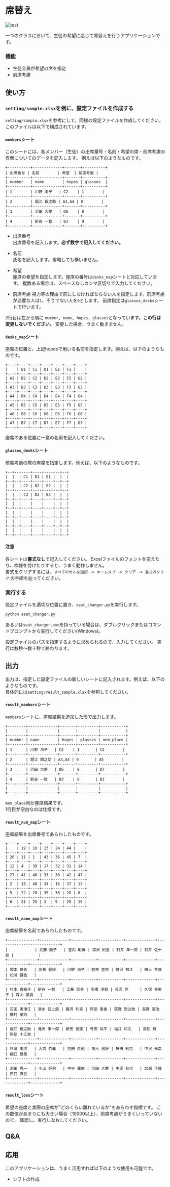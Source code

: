 # 席替え

![test](https://github.com/mo-mo-666/seat-change-for-class/workflows/test/badge.svg)

一つのクラスにおいて、生徒の希望に応じて席替えを行うアプリケーションです。

### 機能

- 生徒全員が希望の席を指定
- 前席考慮

## 使い方

### `setting/sample.xlsx`を例に、設定ファイルを作成する

`setting/sample.xlsx`を参考にして、同様の設定ファイルを作成してください。
このファイルは以下で構成されています。

#### `members`シート
このシートには、各メンバー（生徒）の出席番号・名前・希望の席・前席考慮の有無についてのデータを記入します。
例えば以下のようなものです。

```text
+----------+-------------+-------+----------+
| 出席番号 | 名前        | 希望  | 前席考慮 |
+----------+-------------+-------+----------+
| number   | name        | hopes | glasses  |
+----------+-------------+-------+----------+
| 1        | 川野 洵子   | C2    | 1        |
+----------+-------------+-------+----------+
| 2        | 堀江 銀之助 | A3,A4 | 0        |
+----------+-------------+-------+----------+
| 3        | 浜田 大夢   | D6    | 0        |
+----------+-------------+-------+----------+
| 4        | 新谷 一智   | B3    | 0        |
+----------+-------------+-------+----------+
```

- 出席番号  
出席番号を記入します。**必ず数字で記入してください。**

- 名前  
氏名を記入します。省略しても構いません。

- 希望  
座席の希望を指定します。座席の番号は`desks_map`シートと対応しています。
複数ある場合は、スペースなしカンマ区切りで入力してください。

- 前席考慮
視力等の理由で前にしなければならない人を指定します。前席考慮が必要な人は`1`、そうでない人を`0`とします。
前席指定は`glasses_desks`シートで行います。

2行目は左から順に `number, name, hopes, glasses`となっています。**この行は変更しないでください。**
変更した場合、うまく動きません。

#### `desks_map`シート
座席の位置と、上記hopesで用いる名前を指定します。例えば、以下のようなものです。

```text
+----+----+----+----+----+----+----+
|    | B1 | C1 | D1 | E1 | F1 |    |
+----+----+----+----+----+----+----+
| A2 | B2 | C2 | D2 | E2 | F2 | G2 |
+----+----+----+----+----+----+----+
| A3 | B3 | C3 | D3 | E3 | F3 | G3 |
+----+----+----+----+----+----+----+
| A4 | B4 | C4 | D4 | E4 | F4 | G4 |
+----+----+----+----+----+----+----+
| A5 | B5 | C5 | D5 | E5 | F5 | G5 |
+----+----+----+----+----+----+----+
| A6 | B6 | C6 | D6 | E6 | F6 | G6 |
+----+----+----+----+----+----+----+
| A7 | B7 | C7 | D7 | E7 | F7 | G7 |
+----+----+----+----+----+----+----+
```

座席のある位置に一意の名前を記入してください。

#### `glasses_desks`シート
前席考慮の際の座席を指定します。例えば、以下のようなものです。

```text
+--+--+----+----+----+--+--+
|  |  | C1 | D1 | E1 |  |  |
+--+--+----+----+----+--+--+
|  |  | C2 | D2 | E2 |  |  |
+--+--+----+----+----+--+--+
|  |  | C3 | D3 | E3 |  |  |
+--+--+----+----+----+--+--+
|  |  |    |    |    |  |  |
+--+--+----+----+----+--+--+
|  |  |    |    |    |  |  |
+--+--+----+----+----+--+--+
|  |  |    |    |    |  |  |
+--+--+----+----+----+--+--+
|  |  |    |    |    |  |  |
+--+--+----+----+----+--+--+
```

#### 注意
各シートは**書式なし**で記入してください。
Excelファイルのフォントを変えたり、枠線を付けたりすると、うまく動作しません。  
書式をクリアするには、`すべてのセルを選択 -> ホームタブ -> クリア -> 書式のクリア`
の手順を辿ってください。


### 実行する
設定ファイルを適切な位置に置き、`seat_changer.py`を実行します。

```bash
python seat_changer.py
```

あるいは`seat_changer.exe`を持っている場合は、ダブルクリックまたはコマンドプロンプトから実行してください(Windows)。

設定ファイルのパスを指定するように求められるので、入力してください。
実行は数秒～数十秒で終わります。

## 出力
出力は、指定した設定ファイルの新しいシートに記入されます。例えば、以下のようなものです。  
具体的には`setting/result_sample.xlsx`を参照してください。

#### `result_members`シート
`members`シートに、座席結果を追加した形で出力します。

```text
+--------+-------------+-------+---------+-----------+
|        |             |       |         |           |
+--------+-------------+-------+---------+-----------+
| number | name        | hopes | glasses | mem_place |
+--------+-------------+-------+---------+-----------+
| 1      | 川野 洵子   | C2    | 1       | C2        |
+--------+-------------+-------+---------+-----------+
| 2      | 堀江 銀之助 | A3,A4 | 0       | A5        |
+--------+-------------+-------+---------+-----------+
| 3      | 浜田 大夢   | D6    | 0       | D7        |
+--------+-------------+-------+---------+-----------+
| 4      | 新谷 一智   | B3    | 0       | B3        |
+--------+-------------+-------+---------+-----------+
|        |             |       |         |           |
+--------+-------------+-------+---------+-----------+
```

`mem_place`列が座席結果です。  
1行目が空白なのは仕様です。

#### `result_num_map`シート
座席結果を出席番号であらわしたものです。

```text
+----+----+----+----+----+----+----+
|    | 19 | 10 | 23 | 24 | 44 |    |
+----+----+----+----+----+----+----+
| 26 | 11 | 1  | 43 | 36 | 45 | 7  |
+----+----+----+----+----+----+----+
| 12 | 4  | 39 | 17 | 32 | 31 | 14 |
+----+----+----+----+----+----+----+
| 27 | 41 | 46 | 33 | 30 | 42 | 47 |
+----+----+----+----+----+----+----+
| 2  | 18 | 40 | 34 | 16 | 37 | 13 |
+----+----+----+----+----+----+----+
| 5  | 22 | 20 | 35 | 38 | 28 | 8  |
+----+----+----+----+----+----+----+
| 6  | 21 | 25 | 3  | 9  | 29 | 15 |
+----+----+----+----+----+----+----+
```

#### `result_name_map`シート
座席結果を名前であらわしたものです。

```text
+-------------+-------------+-----------+-----------+-------------+---------------------------+
|            | 武藤 順子   | 宮内 彰揮 | 深沢 則重 | 村井 準一郎 | 村井 佐十郎 |           |
+-------------+-------------+-----------+-----------+-------------+-------------+-------------+
| 塚本 研五   | 高島 理絵   | 川野 洵子 | 若林 亜依 | 野沢 邦江   | 田上 孝成   | 松浦 健也   |
+-------------+-------------+-----------+-----------+-------------+-------------+-------------+
| 杉本 真知子 | 新谷 一智   | 工藤 宏幸 | 高橋 洋和 | 長沢 克     | 久保 多栄子 | 森山 美貴   |
+-------------+-------------+-----------+-----------+-------------+-------------+-------------+
| 石田 美津江 | 清水 征二郎 | 藤沢 利克 | 阿部 里香 | 荻野 惣之助 | 長野 菊治   | 藤村 英則   |
+-------------+-------------+-----------+-----------+-------------+-------------+-------------+
| 堀江 銀之助 | 滝沢 準一郎 | 新田 俊憲 | 寺田 保平 | 福井 和広   | 高松 有     | 阿部 十三男 |
+-------------+-------------+-----------+-----------+-------------+-------------+-------------+
| 杉浦 美次   | 大西 竹義   | 吉田 久紀 | 茂木 信好 | 藤田 利克   | 中沢 元臣   | 樋口 繁美   |
+-------------+-------------+-----------+-----------+-------------+-------------+-------------+
| 池田 秀一   | 小山 好利   | 中谷 雅栄 | 浜田 大夢 | 中尾 秋代   | 広瀬 正輝   | 田口 直武   |
+-------------+-------------+-----------+-----------+-------------+-------------+-------------+
```

#### `result_loss`シート
希望の座席と実際の座席が"どのくらい離れているか"をあらわす指標です。
この数値があまりにも大きい場合（10000以上）、前席考慮がうまくいっていないので、
確認し、実行しなおしてください。

## Q&A



## 応用
このアプリケーションは、うまく活用すれば以下のような使用も可能です。
- シフトの作成
